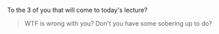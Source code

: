 To the 3 of you that will come to today's lecture?

> WTF is wrong with you? Don't you have some sobering up to do?
